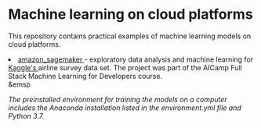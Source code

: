 # Machine learning on cloud platforms

This repository contains practical examples of machine learning models on cloud platforms. 

<li> <a href="https://github.com/lilianasku/ML-on-cloud-platforms/blob/main/notebooks/Knn-and-XGBoost.ipynb"> amazon_sagemaker </a> - exploratory data analysis and machine learning for <a href="https://www.kaggle.com/teejmahal20/airline-passenger-satisfaction"> Kaggle's </a> airline survey data set. 
The project was part of the AICamp Full Stack Machine Learning for Developers course. </li>
&emsp

<i> The preinstalled environment for training the models on a computer includes the Anaconda installation listed in the environment.yml file and Python 3.7. </i>
